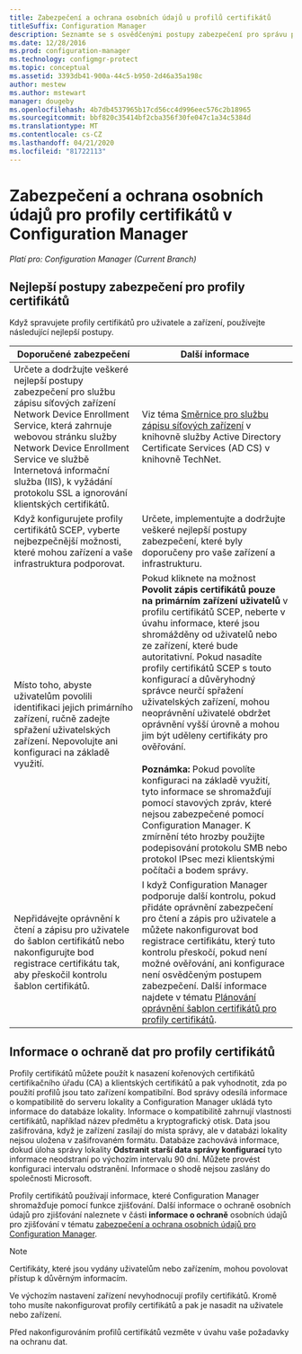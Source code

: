 ```yaml
---
title: Zabezpečení a ochrana osobních údajů u profilů certifikátů
titleSuffix: Configuration Manager
description: Seznamte se s osvědčenými postupy zabezpečení pro správu profilů certifikátů pro uživatele a zařízení v Configuration Manager.
ms.date: 12/28/2016
ms.prod: configuration-manager
ms.technology: configmgr-protect
ms.topic: conceptual
ms.assetid: 3393db41-900a-44c5-b950-2d46a35a198c
author: mestew
ms.author: mstewart
manager: dougeby
ms.openlocfilehash: 4b7db4537965b17cd56cc4d996eec576c2b18965
ms.sourcegitcommit: bbf820c35414bf2cba356f30fe047c1a34c5384d
ms.translationtype: MT
ms.contentlocale: cs-CZ
ms.lasthandoff: 04/21/2020
ms.locfileid: "81722113"
---
```

# <a name="security-and-privacy-for-certificate-profiles-in-configuration-manager"></a>Zabezpečení a ochrana osobních údajů pro profily certifikátů v Configuration Manager

*Platí pro: Configuration Manager (Current Branch)*


##  <a name="security-best-practices-for-certificate-profiles"></a>Nejlepší postupy zabezpečení pro profily certifikátů  
 Když spravujete profily certifikátů pro uživatele a zařízení, používejte následující nejlepší postupy.  

|Doporučené zabezpečení|Další informace|  
|----------------------------|----------------------|  
|Určete a dodržujte veškeré nejlepší postupy zabezpečení pro službu zápisu síťových zařízení Network Device Enrollment Service, která zahrnuje webovou stránku služby Network Device Enrollment Service ve službě Internetová informační služba (IIS), k vyžádání protokolu SSL a ignorování klientských certifikátů.|Viz téma [Směrnice pro službu zápisu síťových zařízení](https://go.microsoft.com/fwlink/p/?LinkId=309016) v knihovně služby Active Directory Certificate Services (AD CS) v knihovně TechNet.|  
|Když konfigurujete profily certifikátů SCEP, vyberte nejbezpečnější možnosti, které mohou zařízení a vaše infrastruktura podporovat.|Určete, implementujte a dodržujte veškeré nejlepší postupy zabezpečení, které byly doporučeny pro vaše zařízení a infrastrukturu.|  
|Místo toho, abyste uživatelům povolili identifikaci jejich primárního zařízení, ručně zadejte spřažení uživatelských zařízení. Nepovolujte ani konfiguraci na základě využití.|Pokud kliknete na možnost **Povolit zápis certifikátů pouze na primárním zařízení uživatelů** v profilu certifikátů SCEP, neberte v úvahu informace, které jsou shromážděny od uživatelů nebo ze zařízení, které bude autoritativní. Pokud nasadíte profily certifikátů SCEP s touto konfigurací a důvěryhodný správce neurčí spřažení uživatelských zařízení, mohou neoprávnění uživatelé obdržet oprávnění vyšší úrovně a mohou jim být uděleny certifikáty pro ověřování.<br /><br /> **Poznámka:** Pokud povolíte konfiguraci na základě využití, tyto informace se shromažďují pomocí stavových zpráv, které nejsou zabezpečené pomocí Configuration Manager. K zmírnění této hrozby použijte podepisování protokolu SMB nebo protokol IPsec mezi klientskými počítači a bodem správy.|  
|Nepřidávejte oprávnění k čtení a zápisu pro uživatele do šablon certifikátů nebo nakonfigurujte bod registrace certifikátu tak, aby přeskočil kontrolu šablon certifikátů.|I když Configuration Manager podporuje další kontrolu, pokud přidáte oprávnění zabezpečení pro čtení a zápis pro uživatele a můžete nakonfigurovat bod registrace certifikátu, který tuto kontrolu přeskočí, pokud není možné ověřování, ani konfigurace není osvědčeným postupem zabezpečení. Další informace najdete v tématu [Plánování oprávnění šablon certifikátů pro profily certifikátů](../../protect/plan-design/planning-for-certificate-template-permissions.md).|  

## <a name="privacy-information-for-certificate-profiles"></a>Informace o ochraně dat pro profily certifikátů  
 Profily certifikátů můžete použít k nasazení kořenových certifikátů certifikačního úřadu (CA) a klientských certifikátů a pak vyhodnotit, zda po použití profilů jsou tato zařízení kompatibilní. Bod správy odesílá informace o kompatibilitě do serveru lokality a Configuration Manager ukládá tyto informace do databáze lokality. Informace o kompatibilitě zahrnují vlastnosti certifikátů, například název předmětu a kryptografický otisk. Data jsou zašifrována, když je zařízení zasílají do místa správy, ale v databázi lokality nejsou uložena v zašifrovaném formátu. Databáze zachovává informace, dokud úloha správy lokality **Odstranit starší data správy konfigurací** tyto informace neodstraní po výchozím intervalu 90 dní. Můžete provést konfiguraci intervalu odstranění. Informace o shodě nejsou zaslány do společnosti Microsoft.  

 Profily certifikátů používají informace, které Configuration Manager shromažďuje pomocí funkce zjišťování. Další informace o ochraně osobních údajů pro zjišťování naleznete v části **informace o ochraně** osobních údajů pro zjišťování v tématu [zabezpečení a ochrana osobních údajů pro Configuration Manager](../../core/plan-design/security/security-and-privacy.md).  

> [!NOTE]  
>  Certifikáty, které jsou vydány uživatelům nebo zařízením, mohou povolovat přístup k důvěrným informacím.  

 Ve výchozím nastavení zařízení nevyhodnocují profily certifikátů. Kromě toho musíte nakonfigurovat profily certifikátů a pak je nasadit na uživatele nebo zařízení.  

 Před nakonfigurováním profilů certifikátů vezměte v úvahu vaše požadavky na ochranu dat.  

